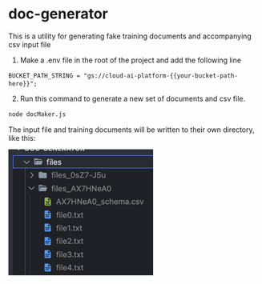 # doc-generator

This is a utility for generating fake training documents and accompanying csv input file

1. Make a .env file in the root of the project and add the following line

```.env
BUCKET_PATH_STRING = "gs://cloud-ai-platform-{{your-bucket-path-here}}";
```

2. Run this command to generate a new set of documents and csv file.

```bash
node docMaker.js
```

The input file and training documents will be written to their own directory, like this:

![files](./filespic.png)